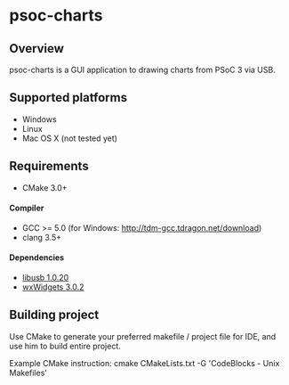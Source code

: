 # psoc-charts

## Overview
psoc-charts is a GUI application to drawing charts from PSoC 3 via USB.

## Supported platforms

- Windows
- Linux
- Mac OS X (not tested yet)

## Requirements
  - CMake 3.0+

#### Compiler

- GCC >= 5.0 (for Windows: http://tdm-gcc.tdragon.net/download)
- clang 3.5+

#### Dependencies

- [libusb 1.0.20](https://github.com/libusb/libusb)
- [wxWidgets 3.0.2](https://www.wxwidgets.org/downloads/)


## Building project 

Use CMake to generate your preferred makefile / project file for IDE, and use him to build entire project.

Example CMake instruction:
cmake CMakeLists.txt -G 'CodeBlocks - Unix Makefiles'
